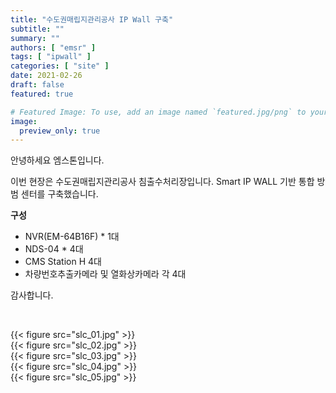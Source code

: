 ```yaml
---
title: "수도권매립지관리공사 IP Wall 구축"
subtitle: ""
summary: ""
authors: [ "emsr" ]
tags: [ "ipwall" ]
categories: [ "site" ]
date: 2021-02-26
draft: false
featured: true

# Featured Image: To use, add an image named `featured.jpg/png` to your page's folder.
image:
  preview_only: true
---
```


안녕하세요 엠스톤입니다.

이번 현장은 수도권매립지관리공사 침출수처리장입니다.
Smart IP WALL 기반 통합 방범 센터를 구축했습니다.

**구성**

- NVR(EM-64B16F) * 1대
- NDS-04 * 4대
- CMS Station H 4대
- 차량번호추출카메라 및 열화상카메라 각 4대

감사합니다.

&nbsp;

<div class="container"><div class="row no-gutters">
<div class="col-sm-6">{{< figure src="slc_01.jpg" >}}</div>
<div class="col-sm-6">{{< figure src="slc_02.jpg" >}}</div>
<div class="col-sm-6">{{< figure src="slc_03.jpg" >}}</div>
<div class="col-sm-6">{{< figure src="slc_04.jpg" >}}</div>
<div class="col-sm-6">{{< figure src="slc_05.jpg" >}}</div>

</div></div>

&nbsp;


